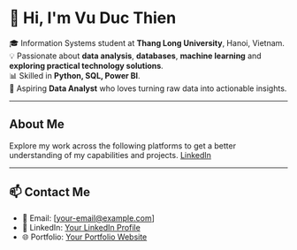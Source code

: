 # 👋 Hi, I'm Vu Duc Thien  

🎓 Information Systems student at **Thang Long University**, Hanoi, Vietnam.  
💡 Passionate about **data analysis**, **databases**, **machine learning** and **exploring practical technology solutions**.  
📊 Skilled in **Python, SQL, Power BI**.  
🚀 Aspiring **Data Analyst** who loves turning raw data into actionable insights.  

---
## About Me

Explore my work across the following platforms to get a better understanding of my capabilities and projects.
[LinkedIn]([https://www.linkedin.com/in/your-long-profile-link-here](https://www.linkedin.com/in/%C4%91%E1%BB%A9c-thi%E1%BB%87n-v%C5%A9-991a40243/))


---

## 📫 Contact Me
- 📧 Email: [your-email@example.com]  
- 💼 LinkedIn: [Your LinkedIn Profile](https://linkedin.com/in/your-profile)  
- 🌐 Portfolio: [Your Portfolio Website](https://your-portfolio.com)  
